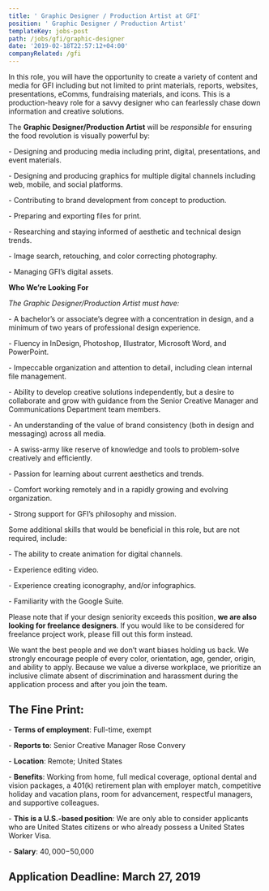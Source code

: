 ```yaml
---
title: ' Graphic Designer / Production Artist at GFI'
position: ' Graphic Designer / Production Artist'
templateKey: jobs-post
path: /jobs/gfi/graphic-designer
date: '2019-02-18T22:57:12+04:00'
companyRelated: /gfi
---
```

In this role, you will have the opportunity to create a variety of content and media for GFI including but not limited to print materials, reports, websites, presentations, eComms, fundraising materials, and icons. This is a production-heavy role for a savvy designer who can fearlessly chase down information and creative solutions. 

The **Graphic Designer/Production Artist** will be _responsible_ for ensuring the food revolution is visually powerful by:

\- Designing and producing media including print, digital, presentations, and event materials.

\- Designing and producing graphics for multiple digital channels including web, mobile, and social platforms.

\- Contributing to brand development from concept to production.

\- Preparing and exporting files for print.

\- Researching and staying informed of aesthetic and technical design trends.

\- Image search, retouching, and color correcting photography.

\- Managing GFI’s digital assets.



**Who We’re Looking For**

_The Graphic Designer/Production Artist must have:_

\- A bachelor’s or associate’s degree with a concentration in design, and a minimum of two years of professional design experience.

\- Fluency in InDesign, Photoshop, Illustrator, Microsoft Word, and PowerPoint.

\- Impeccable organization and attention to detail, including clean internal file management.

\- Ability to develop creative solutions independently, but a desire to collaborate and grow with guidance from the Senior Creative Manager and Communications Department team members.

\- An understanding of the value of brand consistency (both in design and messaging) across all media.

\- A swiss-army like reserve of knowledge and tools to problem-solve creatively and efficiently.

\- Passion for learning about current aesthetics and trends.

\- Comfort working remotely and in a rapidly growing and evolving organization.

\- Strong support for GFI’s philosophy and mission.



Some additional skills that would be beneficial in this role, but are not required, include:

\- The ability to create animation for digital channels.

\- Experience editing video.

\- Experience creating iconography, and/or infographics.

\- Familiarity with the Google Suite.

Please note that if your design seniority exceeds this position, **we are also looking for freelance designers**. If you would like to be considered for freelance project work, please fill out this form instead.

We want the best people and we don’t want biases holding us back. We strongly encourage people of every color, orientation, age, gender, origin, and ability to apply. Because we value a diverse workplace, we prioritize an inclusive climate absent of discrimination and harassment during the application process and after you join the team.

## The Fine Print:

\- **Terms of employment**: Full-time, exempt

\- **Reports to**: Senior Creative Manager Rose Convery

\- **Location**: Remote; United States

\- **Benefits**: Working from home, full medical coverage, optional dental and vision packages, a 401(k) retirement plan with employer match, competitive holiday and vacation plans, room for advancement, respectful managers, and supportive colleagues.

\- **This is a U.S.-based position**: We are only able to consider applicants who are United States citizens or who already possess a United States Worker Visa. 

\- **Salary**: $40,000-$50,000



## Application Deadline: March 27, 2019
